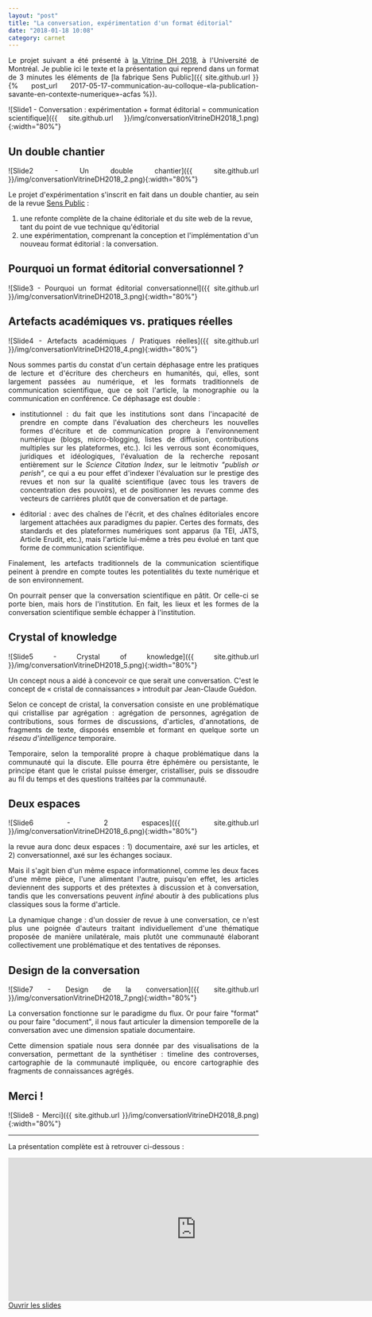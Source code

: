 ```yaml
---
layout: "post"
title: "La conversation, expérimentation d'un format éditorial"
date: "2018-01-18 10:08"
category: carnet
---
```


<style>
  p {text-align:justify}
</style>

Le projet suivant a été présenté à [la Vitrine DH 2018](http://www.crihn.org/nouvelles/2017/09/17/vitrine-humanites-numeriques-dh-showcase-2018/), à l'Université de Montréal. Je publie ici le texte et la présentation qui reprend dans un format de 3 minutes les éléments de [la fabrique Sens Public]({{ site.github.url }}{% post_url 2017-05-17-communication-au-colloque-«la-publication-savante-en-contexte-numerique»-acfas %}).

![Slide1 - Conversation : expérimentation + format éditorial = communication scientifique]({{ site.github.url }}/img/conversationVitrineDH2018_1.png){:width="80%"}

## Un double chantier

![Slide2 - Un double chantier]({{ site.github.url }}/img/conversationVitrineDH2018_2.png){:width="80%"}

Le projet d'expérimentation s'inscrit en fait dans un double chantier, au sein de la revue [Sens Public](http://sens-public.org) :

1. une refonte complète de la chaine éditoriale et du site web de la revue, tant du point de vue technique qu'éditorial
2. une expérimentation, comprenant la conception et l'implémentation d'un nouveau format éditorial : la conversation.

## Pourquoi un format éditorial conversationnel ?

![Slide3 - Pourquoi un format éditorial conversationnel]({{ site.github.url }}/img/conversationVitrineDH2018_3.png){:width="80%"}

## Artefacts académiques vs. pratiques réelles

![Slide4 - Artefacts académiques / Pratiques réelles]({{ site.github.url }}/img/conversationVitrineDH2018_4.png){:width="80%"}

Nous sommes partis du constat d'un certain déphasage entre les pratiques de lecture et d'écriture des chercheurs en humanités, qui, elles, sont largement passées au numérique, et les formats traditionnels de communication scientifique, que ce soit l'article, la monographie ou la communication en conférence. Ce déphasage est double :

- institutionnel : du fait que les institutions sont dans l'incapacité de prendre en compte dans l'évaluation des chercheurs les nouvelles formes d'écriture et de communication propre à l'environnement numérique (blogs, micro-blogging, listes de diffusion, contributions multiples sur les plateformes, etc.). Ici les verrous sont économiques, juridiques et idéologiques, l'évaluation de la recherche reposant entièrement sur le _Science Citation Index_, sur le leitmotiv _"publish or perish"_, ce qui a eu pour effet d'indexer l'évaluation sur le prestige des revues  et non sur la qualité scientifique (avec tous les travers de concentration des pouvoirs), et de positionner les revues comme des vecteurs de carrières plutôt que de conversation et de partage.

- éditorial : avec des chaînes de l'écrit, et des chaînes éditoriales encore largement attachées aux paradigmes du papier. Certes des formats, des standards et des plateformes numériques sont apparus (la TEI, JATS, Article Erudit, etc.), mais l'article lui-même a très peu évolué en tant que forme de communication scientifique.

Finalement, les artefacts traditionnels de la communication scientifique peinent à prendre en compte toutes les potentialités du texte numérique et de son environnement.

On pourrait penser que la conversation scientifique en pâtit. Or celle-ci se porte bien, mais hors de l'institution. En fait, les lieux et les formes de la conversation scientifique semble échapper à l'institution.


## Crystal of knowledge

![Slide5 - Crystal of knowledge]({{ site.github.url }}/img/conversationVitrineDH2018_5.png){:width="80%"}

Un concept nous a aidé à concevoir ce que serait une conversation. C'est le concept de « cristal de connaissances » introduit par Jean-Claude Guédon.

Selon ce concept de cristal, la conversation consiste en une problématique qui cristallise par agrégation : agrégation de personnes, agrégation de contributions, sous formes de discussions, d'articles, d'annotations, de fragments de texte, disposés ensemble et formant en quelque sorte un _réseau d'intelligence_ temporaire.

Temporaire, selon la temporalité propre à chaque problématique dans la communauté qui la discute. Elle pourra être éphémère ou persistante, le principe étant que le cristal puisse émerger, cristalliser, puis se dissoudre au fil du temps et des questions traitées par la communauté.

## Deux espaces

![Slide6 - 2 espaces]({{ site.github.url }}/img/conversationVitrineDH2018_6.png){:width="80%"}

la revue aura donc deux espaces : 1)&nbsp;documentaire, axé sur les articles, et 2)&nbsp;conversationnel, axé sur les échanges sociaux.

Mais il s'agit bien d'un même espace informationnel, comme les deux faces d'une même pièce, l'une alimentant l'autre, puisqu'en effet, les articles deviennent des supports et des prétextes à discussion et à conversation, tandis que les conversations peuvent _infiné_ aboutir à des publications plus classiques sous la forme d'article.

La dynamique change : d'un dossier de revue à une conversation, ce n'est plus une poignée d'auteurs traitant individuellement d'une thématique proposée de manière unilatérale, mais plutôt une communauté élaborant collectivement une problématique et des tentatives de réponses.

## Design de la conversation

![Slide7 - Design de la conversation]({{ site.github.url }}/img/conversationVitrineDH2018_7.png){:width="80%"}

La conversation fonctionne sur le paradigme du flux. Or pour faire "format" ou pour faire "document", il nous faut articuler la dimension temporelle de la conversation avec une dimension spatiale documentaire.

Cette dimension spatiale nous sera donnée par des visualisations de la conversation, permettant de la synthétiser : timeline des controverses, cartographie de la communauté impliquée, ou encore cartographie des fragments de connaissances agrégés.

## Merci !

![Slide8 - Merci]({{ site.github.url }}/img/conversationVitrineDH2018_8.png){:width="80%"}


---

La présentation complète est à retrouver ci-dessous :

<iframe src="http://nicolassauret.net/s_VitrineDH2018/"  style="width:150%;height:30vw;border:none;"></iframe>

<a class="btn btn-default btn-sm" href="http://nicolassauret.net/s_VitrineDH2018/" title="Conversation :  expérimentation + format éditorial = communication scientifique">
<i class="fa fa-eye"></i> Ouvrir les slides
</a>
